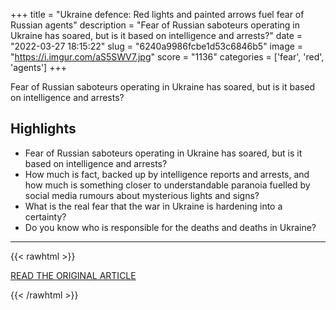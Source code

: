 +++
title = "Ukraine defence: Red lights and painted arrows fuel fear of Russian agents"
description = "Fear of Russian saboteurs operating in Ukraine has soared, but is it based on intelligence and arrests?"
date = "2022-03-27 18:15:22"
slug = "6240a9986fcbe1d53c6846b5"
image = "https://i.imgur.com/aS5SWV7.jpg"
score = "1136"
categories = ['fear', 'red', 'agents']
+++

Fear of Russian saboteurs operating in Ukraine has soared, but is it based on intelligence and arrests?

## Highlights

- Fear of Russian saboteurs operating in Ukraine has soared, but is it based on intelligence and arrests?
- How much is fact, backed up by intelligence reports and arrests, and how much is something closer to understandable paranoia fuelled by social media rumours about mysterious lights and signs?
- What is the real fear that the war in Ukraine is hardening into a certainty?
- Do you know who is responsible for the deaths and deaths in Ukraine?

---

{{< rawhtml >}}
  <p class="article-category">
    <a target="_blank" href="https://www.bbc.co.uk/news/world-60879945">READ THE ORIGINAL ARTICLE</a>
  </p>
{{< /rawhtml >}}
